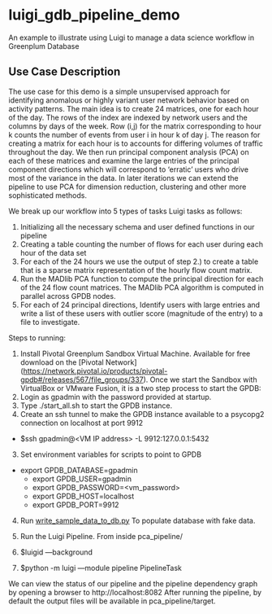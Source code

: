 # luigi_gdb_pipeline_demo
An example to illustrate using Luigi to manage a data science workflow in Greenplum Database

## Use Case Description

The use case for this demo is a simple unsupervised approach for identifying anomalous or highly variant user network behavior based on activity patterns.  The main idea is to create 24 matrices, one for each hour of the day.  The rows of the index are indexed by network users and the columns by days of the week.  Row (i,j) for the matrix corresponding to hour k counts the number of events from user i in hour k of day j.  The reason for creating a matrix for each hour is to accounts for differing volumes of traffic throughout the day.  We then run principal component analysis (PCA) on each of these matrices and examine the large entries of the principal component directions which will correspond to ‘erratic’ users who drive most of the variance in the data.  In later iterations we can extend the pipeline to use PCA for dimension reduction, clustering and other more sophisticated methods.

We break up our workflow into 5 types of tasks Luigi tasks as follows:

1. Initializing all the necessary schema and user defined functions in our pipeline
2. Creating a table counting the number of flows for each user during each hour of the data set
3. For each of the 24 hours we  use the output of step 2.)  to create a table that is a sparse matrix representation of the hourly flow count matrix.
4.  Run the MADlib PCA function to compute the principal direction for each of the 24 flow count matrices.  The MADlib PCA algorithm is computed in parallel across GPDB nodes.
5. For each of 24 principal directions, Identify users with large entries and write a list of these users with outlier score (magnitude of the entry) to a file to investigate.   

Steps to running: 

1. Install Pivotal Greenplum Sandbox Virtual Machine.  Available for free download on the [Pivotal Network]
(https://network.pivotal.io/products/pivotal-gpdb#/releases/567/file_groups/337).
 Once we start the Sandbox with VirtualBox or VMware Fusion, it is a two step process to start the GPDB: 
  1. Login as gpadmin with the password provided at startup.  
  2. Type ./start_all.sh to start the GPDB instance.
2.  Create an ssh tunnel to make the GPDB instance available to a psycopg2 connection on localhost at port 9912
  * $ssh gpadmin@\<VM IP address\> -L 9912:127.0.0.1:5432
3.  Set environment variables for scripts to point to GPDB
  * export GPDB_DATABASE=gpadmin
	* export GPDB_USER=gpadmin
	* export GPDB_PASSWORD=\<vm_password\>
	* export GPDB_HOST=localhost
	* export GPDB_PORT=9912
  
4. Run [write_sample_data_to_db.py](https://github.com/ericwayman/luigi_gdb_pipeline_demo/blob/master/generate_sample_data/write_sample_data_to_db.py)
To populate database with fake data.

5.  Run the Luigi Pipeline.  From inside pca_pipeline/
  1. $luigid —background
  2. $python -m luigi —module pipeline PipelineTask
  
We can view the status of our pipeline and the pipeline dependency graph by opening a browser to http://localhost:8082
After running the pipeline, by default the output files will be available in pca_pipeline/target.
